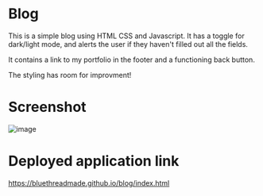# Blog
This is a simple blog using HTML CSS and Javascript. It has a toggle for dark/light mode, and alerts the user if they haven't filled out all the fields.

It contains a link to my portfolio in the footer and a functioning back button.

The styling has room for improvment!

# Screenshot
![image](https://github.com/bluethreadmade/blog/assets/169301676/668d3546-1a19-4d9b-bc71-c375fd4ed1db)

# Deployed application link
https://bluethreadmade.github.io/blog/index.html
